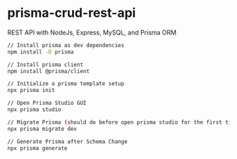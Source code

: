 # prisma-crud-rest-api
REST API with NodeJs, Express, MySQL, and Prisma ORM

```sh
// Install prisma as dev dependencies
npm install -D prisma

// Install prisma client
npm install @prisma/client

// Initialize a prisma template setup
npx prisma init

// Open Prisma Studio GUI
npx prisma studio

// Migrate Prisma (should do before open prisma studio for the first time and after migrate)
npx prisma migrate dev

// Generate Prisma after Schema Change
npx prisma generate
```
